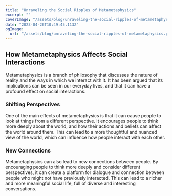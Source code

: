 ```yaml
---
title: "Unraveling the Social Ripples of Metametaphysics"
excerpt: ""
coverImage: "/assets/blog/unraveling-the-social-ripples-of-metametaphysics.png"
date: "2023-04-26T10:49:45.113Z"
ogImage:
  url: "/assets/blog/unraveling-the-social-ripples-of-metametaphysics.png"
---
```




## How Metametaphysics Affects Social Interactions 
Metametaphysics is a branch of philosophy that discusses the nature of reality and the ways in which we interact with it. It has been argued that its implications can be seen in our everyday lives, and that it can have a profound effect on social interactions.

### Shifting Perspectives 
One of the main effects of metametaphysics is that it can cause people to look at things from a different perspective. It encourages people to think more deeply about the world, and how their actions and beliefs can affect the world around them. This can lead to a more thoughtful and nuanced view of the world, which can influence how people interact with each other.

### New Connections 
Metametaphysics can also lead to new connections between people. By encouraging people to think more deeply and consider different perspectives, it can create a platform for dialogue and connection between people who might not have previously interacted. This can lead to a richer and more meaningful social life, full of diverse and interesting conversations.
